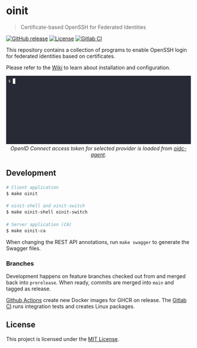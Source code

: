 # oinit
> Certificate-based OpenSSH for Federated Identities

[![GitHub release](https://img.shields.io/github/release/lbrocke/oinit?include_prereleases=&sort=semver&color=blue)](https://github.com/lbrocke/oinit/releases/)
[![License](https://img.shields.io/badge/license-MIT-blue)](https://github.com/lbrocke/oinit/blob/main/LICENSE)
[![Gitlab CI](https://git.scc.kit.edu/m-team/oidc/ssh/oinit/badges/main/pipeline.svg)](https://git.scc.kit.edu/m-team/oidc/ssh/oinit/-/pipelines)

This repository contains a collection of programs to enable OpenSSH login for federated identities based on certificates.

Please refer to the [Wiki](https://github.com/lbrocke/oinit/wiki) to learn about installation and configuration.

<p align="center">
  <img src=".github/oinit.gif" /><br>
  <i>OpenID Connect access token for selected provider is loaded from <a href="https://github.com/indigo-dc/oidc-agent">oidc-agent</a>.</i>
</p>

## Development

```sh
# Client application
$ make oinit

# oinit-shell and oinit-switch
$ make oinit-shell oinit-switch

# Server application (CA)
$ make oinit-ca
```

When changing the REST API annotations, run `make swagger` to generate the Swagger files.

### Branches

Development happens on feature branches checked out from and merged back into `prerelease`.
When ready, commits are merged into `main` and tagged as release.

[Github Actions](https://github.com/lbrocke/oinit/actions) create new Docker images for GHCR on release. The [Gitlab CI](https://git.scc.kit.edu/m-team/oinit/-/pipelines) runs integration tests and creates Linux packages.

## License

This project is licensed under the [MIT License](LICENSE).
